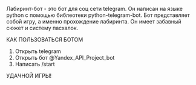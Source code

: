Лабиринт-бот - это бот для соц сети telegram. 
Он написан на языке python с помощью библеотеки python-telegram-bot.
Бот представляет собой игру, а именно прохождение лабиринта.
Он имеет забавный сюжет и систему пасхалок.

КАК ПОЛЬЗОВАТЬСЯ БОТОМ

1. Открыть telegram
2. Открыть бот @Yandex_API_Project_bot
3. Написать /start

УДАЧНОЙ ИГРЫ!
